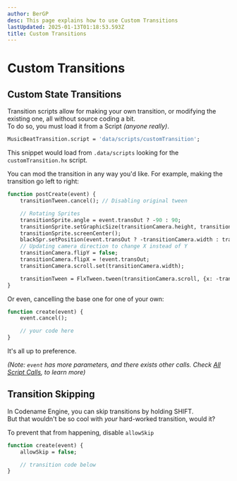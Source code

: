 ```yaml
---
author: BerGP
desc: This page explains how to use Custom Transitions
lastUpdated: 2025-01-13T01:18:53.593Z
title: Custom Transitions
---
```

# Custom Transitions

## <h2 id="transition-scripts" sidebar="Transition Scripting">Custom State Transitions</h2>

Transition scripts allow for making your own transition, or modifying the existing one, all without source coding a bit.<br>
To do so, you must load it from a Script *(anyone really)*.
```haxe	
MusicBeatTransition.script = 'data/scripts/customTransition';
```
This snippet would load from ``.data/scripts`` looking for the ``customTransition.hx`` script.

You can mod the transition in any way you'd like. For example, making the transition go left to right:
```haxe
function postCreate(event) {
	transitionTween.cancel(); // Disabling original tween

	// Rotating Sprites
	transitionSprite.angle = event.transOut ? -90 : 90;
	transitionSprite.setGraphicSize(transitionCamera.height, transitionCamera.width); transitionSprite.updateHitbox(); // Once with switched angle, proportions need to go along
	transitionSprite.screenCenter();
	blackSpr.setPosition(event.transOut ? -transitionCamera.width : transitionCamera.width, 0); // Doing X instead of Y tween
	// Updating camera direction to change X instead of Y		
	transitionCamera.flipY = false;
	transitionCamera.flipX = !event.transOut;
	transitionCamera.scroll.set(transitionCamera.width);

	transitionTween = FlxTween.tween(transitionCamera.scroll, {x: -transitionCamera.width}, 2/3, {ease: FlxEase.sineOut, onComplete: (_) -> finish()});
}
```
Or even, cancelling the base one for one of your own:
```haxe
function create(event) {
	event.cancel();

	// your code here
}
```
It's all up to preference.

*(Note: ``event`` has more parameters, and there exists other calls. Check <a href="script-calls.md">All Script Calls</a>, to learn more)*

## <h2 id="skipping-transitions" sidebar="Skipping Transitions, No Good">Transition Skipping</h2>

In Codename Engine, you can skip transitions by holding SHIFT.<br>
But that wouldn't be so cool with *your* hard-worked transition, would it?

To prevent that from happening, disable ``allowSkip``
```haxe
function create(event) {
	allowSkip = false;

	// transition code below
}
```